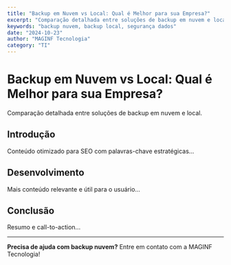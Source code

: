 ```yaml
---
title: "Backup em Nuvem vs Local: Qual é Melhor para sua Empresa?"
excerpt: "Comparação detalhada entre soluções de backup em nuvem e local."
keywords: "backup nuvem, backup local, segurança dados"
date: "2024-10-23"
author: "MAGINF Tecnologia"
category: "TI"
---
```


# Backup em Nuvem vs Local: Qual é Melhor para sua Empresa?

Comparação detalhada entre soluções de backup em nuvem e local.

## Introdução

Conteúdo otimizado para SEO com palavras-chave estratégicas...

## Desenvolvimento

Mais conteúdo relevante e útil para o usuário...

## Conclusão

Resumo e call-to-action...

---

**Precisa de ajuda com backup nuvem?** 
Entre em contato com a MAGINF Tecnologia!